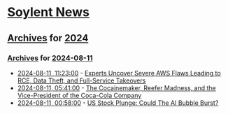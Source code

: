 # [Soylent News](../../../README.md)

## [Archives](../../index.md) for [2024](../index.md)

### [Archives](../../index.md) for [2024-08-11](index.md)

* [2024-08-11, 11:23:00](https://soylentnews.org/article.pl?sid=24/08/10/1316259&from=rss) - [Experts Uncover Severe AWS Flaws Leading to RCE, Data Theft, and Full-Service Takeovers](https://soylentnews.org/article.pl?sid=24/08/10/1316259&from=rss)
* [2024-08-11, 05:41:00](https://soylentnews.org/article.pl?sid=24/08/10/0143219&from=rss) - [The Cocainemaker, Reefer Madness, and the Vice-President of the Coca-Cola Company](https://soylentnews.org/article.pl?sid=24/08/10/0143219&from=rss)
* [2024-08-11, 00:58:00](https://soylentnews.org/article.pl?sid=24/08/10/0140245&from=rss) - [US Stock Plunge: Could The AI Bubble Burst?](https://soylentnews.org/article.pl?sid=24/08/10/0140245&from=rss)

